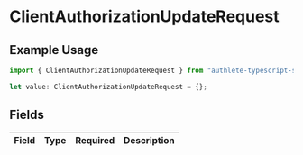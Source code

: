 # ClientAuthorizationUpdateRequest

## Example Usage

```typescript
import { ClientAuthorizationUpdateRequest } from "authlete-typescript-sdk/models";

let value: ClientAuthorizationUpdateRequest = {};
```

## Fields

| Field       | Type        | Required    | Description |
| ----------- | ----------- | ----------- | ----------- |